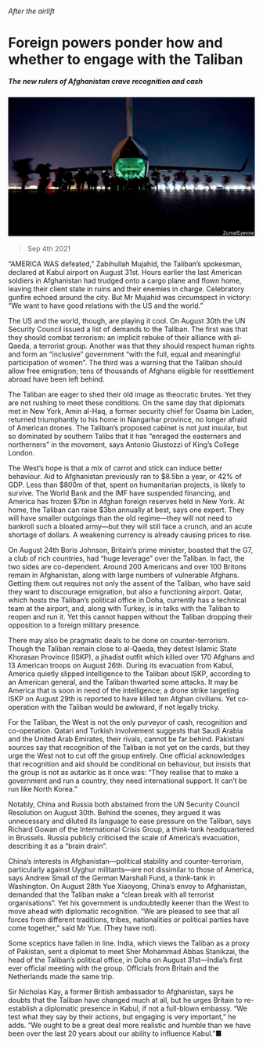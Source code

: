 ###### After the airlift

# Foreign powers ponder how and whether to engage with the Taliban 

##### The new rulers of Afghanistan crave recognition and cash 

![image](images/20210904_ASP003_0.jpg) 

> Sep 4th 2021 

“AMERICA WAS defeated,” Zabihullah Mujahid, the Taliban’s spokesman, declared at Kabul airport on August 31st. Hours earlier the last American soldiers in Afghanistan had trudged onto a cargo plane and flown home, leaving their client state in ruins and their enemies in charge. Celebratory gunfire echoed around the city. But Mr Mujahid was circumspect in victory: “We want to have good relations with the US and the world.”

The US and the world, though, are playing it cool. On August 30th the UN Security Council issued a list of demands to the Taliban. The first was that they should combat terrorism: an implicit rebuke of their alliance with al-Qaeda, a terrorist group. Another was that they should respect human rights and form an “inclusive” government “with the full, equal and meaningful participation of women”. The third was a warning that the Taliban should allow free emigration; tens of thousands of Afghans eligible for resettlement abroad have been left behind.


The Taliban are eager to shed their old image as theocratic brutes. Yet they are not rushing to meet these conditions. On the same day that diplomats met in New York, Amin al-Haq, a former security chief for Osama bin Laden, returned triumphantly to his home in Nangarhar province, no longer afraid of American drones. The Taliban’s proposed cabinet is not just insular, but so dominated by southern Talibs that it has “enraged the easterners and northerners” in the movement, says Antonio Giustozzi of King’s College London.

The West’s hope is that a mix of carrot and stick can induce better behaviour. Aid to Afghanistan previously ran to $8.5bn a year, or 42% of GDP. Less than $800m of that, spent on humanitarian projects, is likely to survive. The World Bank and the IMF have suspended financing, and America has frozen $7bn in Afghan foreign reserves held in New York. At home, the Taliban can raise $3bn annually at best, says one expert. They will have smaller outgoings than the old regime—they will not need to bankroll such a bloated army—but they will still face a crunch, and an acute shortage of dollars. A weakening currency is already causing prices to rise.

On August 24th Boris Johnson, Britain’s prime minister, boasted that the G7, a club of rich countries, had “huge leverage” over the Taliban. In fact, the two sides are co-dependent. Around 200 Americans and over 100 Britons remain in Afghanistan, along with large numbers of vulnerable Afghans. Getting them out requires not only the assent of the Taliban, who have said they want to discourage emigration, but also a functioning airport. Qatar, which hosts the Taliban’s political office in Doha, currently has a technical team at the airport, and, along with Turkey, is in talks with the Taliban to reopen and run it. Yet this cannot happen without the Taliban dropping their opposition to a foreign military presence.

There may also be pragmatic deals to be done on counter-terrorism. Though the Taliban remain close to al-Qaeda, they detest Islamic State Khorasan Province (ISKP), a jihadist outfit which killed over 170 Afghans and 13 American troops on August 26th. During its evacuation from Kabul, America quietly slipped intelligence to the Taliban about ISKP, according to an American general, and the Taliban thwarted some attacks. It may be America that is soon in need of the intelligence; a drone strike targeting ISKP on August 29th is reported to have killed ten Afghan civilians. Yet co-operation with the Taliban would be awkward, if not legally tricky.

For the Taliban, the West is not the only purveyor of cash, recognition and co-operation. Qatari and Turkish involvement suggests that Saudi Arabia and the United Arab Emirates, their rivals, cannot be far behind. Pakistani sources say that recognition of the Taliban is not yet on the cards, but they urge the West not to cut off the group entirely. One official acknowledges that recognition and aid should be conditional on behaviour, but insists that the group is not as autarkic as it once was: “They realise that to make a government and run a country, they need international support. It can’t be run like North Korea.”

Notably, China and Russia both abstained from the UN Security Council Resolution on August 30th. Behind the scenes, they argued it was unnecessary and diluted its language to ease pressure on the Taliban, says Richard Gowan of the International Crisis Group, a think-tank headquartered in Brussels. Russia publicly criticised the scale of America’s evacuation, describing it as a “brain drain”.

China’s interests in Afghanistan—political stability and counter-terrorism, particularly against Uyghur militants—are not dissimilar to those of America, says Andrew Small of the German Marshall Fund, a think-tank in Washington. On August 28th Yue Xiaoyong, China’s envoy to Afghanistan, demanded that the Taliban make a “clean break with all terrorist organisations”. Yet his government is undoubtedly keener than the West to move ahead with diplomatic recognition. “We are pleased to see that all forces from different traditions, tribes, nationalities or political parties have come together,” said Mr Yue. (They have not).

Some sceptics have fallen in line. India, which views the Taliban as a proxy of Pakistan, sent a diplomat to meet Sher Mohammad Abbas Stanikzai, the head of the Taliban’s political office, in Doha on August 31st—India’s first ever official meeting with the group. Officials from Britain and the Netherlands made the same trip.

Sir Nicholas Kay, a former British ambassador to Afghanistan, says he doubts that the Taliban have changed much at all, but he urges Britain to re-establish a diplomatic presence in Kabul, if not a full-blown embassy. “We test what they say by their actions, but engaging is very important,” he adds. “We ought to be a great deal more realistic and humble than we have been over the last 20 years about our ability to influence Kabul.”■

